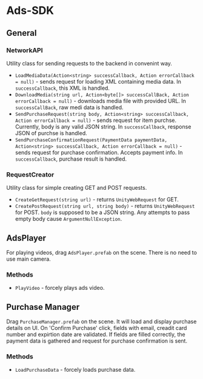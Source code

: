 # **Ads-SDK**

## **General**

### **NetworkAPI**
Utility class for sending requests to the backend in convenint way.
- `LoadMediaData(Action<string> successCallback, Action errorCallback = null)` - sends request for loading XML containing media data. In `successCallback`, this XML is handled.
- `DownloadMedia(string url, Action<byte[]> successCallBack, Action errorCallback = null)` - downloads media file with provided URL. In `successCallBack`, raw medi data is handled.
- `SendPurchaseRequest(string body, Action<string> successCallback, Action errorCallback = null)` - sends request for item purchse. Currently, body is any valid JSON string. In `successCallback`, response JSON of purchse is handled.
- `SendPurchaseConfirmationRequest(PaymentData paymentData, Action<string> successCallback, Action errorCallback = null)` - sends request for purchase confirmation. Accepts payment info. In `successCallback`, purchase result is handled.

### **RequestCreator**
Utility class for simple creating GET and POST requests.
- `CreateGetRequest(string url)` - returns `UnityWebRequest` for GET.
- `CreatePostRequest(string url, string body)` - returns `UnityWebRequest` for POST. `body` is supposed to be a JSON string. Any attempts to pass empty body cause `ArgumentNullException`.
 
## **AdsPlayer**
For playing videos, drag `AdsPlayer.prefab` on the scene. There is no need to use main camera.

### **Methods**
- `PlayVideo` - forcely plays ads video.

## **Purchase Manager**
Drag `PurchaseManager.prefab` on the scene. It will load and display purchase details on UI. On 'Confirm Purchase' click, fields with email, creadit card number and expirtion date are validated. If fields are filled correctly, the payment data is gathered and request for purchase confirmation is sent.

### **Methods**
- `LoadPurchaseData` - forcely loads purchase data.